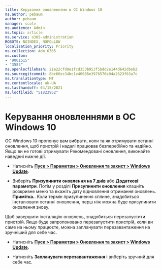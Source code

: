 ```yaml
---
title: Керування оновленнями в ОС Windows 10
ms.author: pebaum
author: pebaum
manager: scotv
ms.audience: Admin
ms.topic: article
ms.service: o365-administration
ROBOTS: NOINDEX, NOFOLLOW
localization_priority: Priority
ms.collection: Adm_O365
ms.custom:
- "9001515"
- "3583"
ms.openlocfilehash: 21e22cfd8e1fcd353b953f5bdd2e144d642dbeb2
ms.sourcegitcommit: 8bc60ec34bc1e40685e3976576e04a2623f63a7c
ms.translationtype: MT
ms.contentlocale: uk-UA
ms.lasthandoff: 04/15/2021
ms.locfileid: "51823952"
---
```

# <a name="manage-updates-in-windows-10"></a>Керування оновленнями в ОС Windows 10

ОС Windows 10 пропонує вам вибрати, коли та як отримувати останні оновлення, щоб пристрій і надалі працював безперебійно та надійно. Якщо ви не готові отримувати Рекомендовані оновлення, виконайте наведені нижче дії.

- Натисніть **[Пуск > Параметри > Оновлення та захист > Windows Update](ms-settings:windowsupdate)**.

- Виберіть **Призупинити оновлення на 7 днів** або **Додаткові параметри**. Потім у розділі **Призупинити оновлення** клацніть розкривне меню та вкажіть дату відновлення отримання оновлень. **Примітка.**. Коли термін призупинення сплине, знадобиться інсталювати останні оновлення, перш ніж можна буде призупинити оновлення знову.

Щоб завершити інсталяцію оновлень, знадобиться перезапустити пристрій. Якщо буде запропоновано перезапустити пристрій, коли ви саме на ньому працюєте, можна запланувати перезавантаження на зручніший для себе час.

- Натисніть **[Пуск > Параметри > Оновлення та захист > Windows Update](ms-settings:windowsupdate)**.

- Натисніть **Запланувати перезавантаження** і виберіть зручний для себе час.
